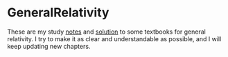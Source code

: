 # GeneralRelativity
These are my study [notes](/Notes) and [solution](/Solutions) to some textbooks for general relativity. I try to make it as clear and understandable as possible, and I will keep updating new chapters.

